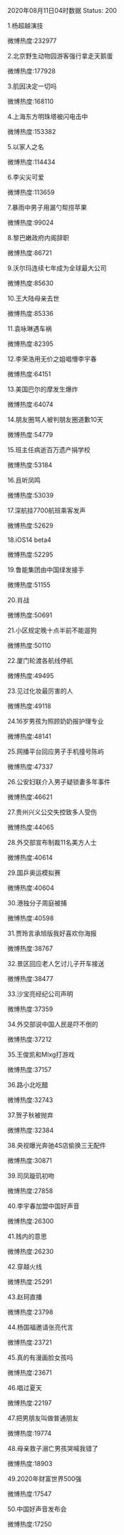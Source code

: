 2020年08月11日04时数据
Status: 200

1.杨超越演技

微博热度:232977

2.北京野生动物园游客强行拿走天鹅蛋

微博热度:177928

3.肌因决定一切吗

微博热度:168110

4.上海东方明珠塔被闪电击中

微博热度:153382

5.以家人之名

微博热度:114434

6.李尖尖可爱

微博热度:113659

7.暴雨中男子用漏勺帮捞苹果

微博热度:99024

8.黎巴嫩政府内阁辞职

微博热度:86721

9.沃尔玛连续七年成为全球最大公司

微博热度:85630

10.王大陆母亲去世

微博热度:85336

11.袁咏琳遇车祸

微博热度:82395

12.李荣浩用无价之姐唱懵李宇春

微博热度:64151

13.美国巴尔的摩发生爆炸

微博热度:64074

14.朋友圈骂人被判朋友圈道歉10天

微博热度:54779

15.班主任病逝百万遗产捐学校

微博热度:53184

16.且听凤鸣

微博热度:53039

17.深航挂7700航班乘客发声

微博热度:52629

18.iOS14 beta4

微博热度:52295

19.鲁能集团由中国绿发接手

微博热度:51155

20.肖战

微博热度:50691

21.小区规定晚十点半前不能遛狗

微博热度:50110

22.厦门轮渡各航线停航

微博热度:49495

23.见过化妆最厉害的人

微博热度:49118

24.16岁男孩为照顾奶奶报护理专业

微博热度:48141

25.网播平台回应男子手机撞号陈屿

微博热度:47337

26.公安妇联介入男子疑锁妻多年事件

微博热度:46621

27.贵州兴义公交失控致多人受伤

微博热度:44065

28.外交部宣布制裁11名美方人士

微博热度:40614

29.国乒奥运模拟赛

微博热度:40604

30.港独分子周庭被捕

微博热度:40598

31.贾玲言承旭版我好喜欢你海报

微博热度:38767

32.景区回应老人乞讨儿子开车接送

微博热度:38477

33.沙宝亮经纪公司声明

微博热度:37359

34.外交部说中国人民是吓不倒的

微博热度:37212

35.王俊凯和Mlxg打游戏

微博热度:37157

36.路小北吃醋

微博热度:32743

37.贺子秋被抛弃

微博热度:32384

38.央视曝光奔驰4S店偷换三无配件

微博热度:30871

39.司凤璇玑初吻

微博热度:27858

40.李宇春加盟中国好声音

微博热度:26300

41.贱内的意思

微博热度:26230

42.穿越火线

微博热度:25291

43.赵珂直播

微博热度:23798

44.杨国福邀请张亮代言

微博热度:23721

45.真的有漫画脸女孩吗

微博热度:23671

46.唱过夏天

微博热度:22197

47.把男朋友叫做普通朋友

微博热度:19774

48.母亲救子溺亡男孩哭喊我错了

微博热度:18903

49.2020年财富世界500强

微博热度:17547

50.中国好声音发布会

微博热度:17250

